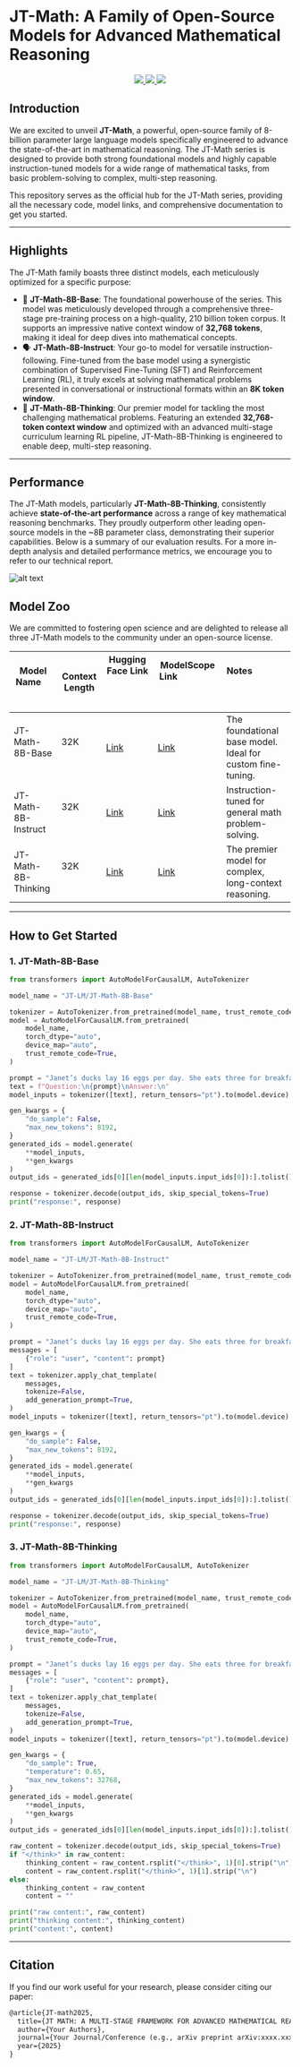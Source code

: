# JT-Math: A Family of Open-Source Models for Advanced Mathematical Reasoning

<!-- <p align="center">
    <a href="https://www.arxiv.org/abs/2507.19748" target="_blank">
        <img src="https://img.shields.io/badge/Paper-ArXiv-red">
    </a>
    <a href="https://huggingface.co/JT-LM" target="_blank">
        <img src="https://img.shields.io/badge/%F0%9F%A4%97%20Hugging%20Face-Models-blue">
    </a>
    🤖 <a href="https://modelscope.cn/">ModelScope
</p> -->

<p align="center">
    <a href="<PAPER_LINK_PLACEHOLDER>" target="_blank">
        <img src="https://img.shields.io/badge/Paper-ArXiv-red">
    </a>
    <a href="https://huggingface.co/JT-LM" target="_blank">
        <img src="https://img.shields.io/badge/%F0%9F%A4%97%20Hugging%20Face-Models-blue">
    </a>
    <a href="https://www.modelscope.cn/organization/JiuTian-AI" target="_blank">
        <img src="https://img.shields.io/badge/%F0%9F%A4%96%20ModelScope-Models-blue">
    </a>
</p>


## Introduction



We are excited to  unveil **JT-Math**, a powerful, open-source family of 8-billion parameter large language models specifically engineered to advance the state-of-the-art in mathematical reasoning. The JT-Math series is designed to provide both strong foundational models and highly capable instruction-tuned models for a wide range of mathematical tasks, from basic problem-solving to complex, multi-step reasoning.

This repository serves as the official hub for the JT-Math series, providing all the necessary code, model links, and comprehensive documentation to get you started.

------



## Highlights



The JT-Math family boasts three distinct models, each meticulously optimized for a specific purpose:

- 🧮 **JT-Math-8B-Base**: The foundational powerhouse of the series. This model was meticulously developed through a comprehensive three-stage pre-training process on a high-quality, 210 billion token corpus. It supports an impressive native context window of **32,768 tokens**, making it ideal for deep dives into mathematical concepts.
- 🗣️ **JT-Math-8B-Instruct**: Your go-to model for versatile instruction-following. Fine-tuned from the base model using a synergistic combination of Supervised Fine-Tuning (SFT) and Reinforcement Learning (RL), it truly excels at solving mathematical problems presented in conversational or instructional formats within an **8K token window**.
- 🧠 **JT-Math-8B-Thinking**: Our premier model for tackling the most challenging mathematical problems. Featuring an extended **32,768-token context window** and optimized with an advanced multi-stage curriculum learning RL pipeline, JT-Math-8B-Thinking is engineered to enable deep, multi-step reasoning.

------




## Performance
The JT-Math models, particularly **JT-Math-8B-Thinking**, consistently achieve **state-of-the-art performance** across a range of key mathematical reasoning benchmarks. They proudly outperform other leading open-source models in the ~8B parameter class, demonstrating their superior capabilities.
Below is a summary of our evaluation results. For a more in-depth analysis and detailed performance metrics, we encourage you to refer to our technical report.

![alt text](<Evaluation Results.png>)





## Model Zoo



We are committed to fostering open science and are delighted to release all three JT-Math models to the community under an open-source license.

| Model Name          | Context Length | Hugging Face Link                                          | ModelScope Link                                            | Notes                                                      |
| ------------------- | -------------- | ---------------------------------------------------------- | ---------------------------------------------------------- | ---------------------------------------------------------- |
| JT-Math-8B-Base     | 32K            |  [Link](https://huggingface.co/JT-LM/JT-Math-8B-Base)     |  [Link](https://www.modelscope.cn/models/JiuTian-AI/JT-Math-8B-Base) | The foundational base model. Ideal for custom fine-tuning. |
| JT-Math-8B-Instruct | 32K            |  [Link](https://huggingface.co/JT-LM/JT-Math-8B-Instruct) |  [Link](https://www.modelscope.cn/models/JiuTian-AI/JT-Math-8B-Instruct) | Instruction-tuned for general math problem-solving.        |
| JT-Math-8B-Thinking | 32K            |  [Link](https://huggingface.co/JT-LM/JT-Math-8B-Thinking) |  [Link](https://www.modelscope.cn/models/JiuTian-AI/JT-Math-8B-Thinking) | The premier model for complex, long-context reasoning.     |
------



## How to Get Started

### 1. JT-Math-8B-Base


```python
from transformers import AutoModelForCausalLM, AutoTokenizer

model_name = "JT-LM/JT-Math-8B-Base"

tokenizer = AutoTokenizer.from_pretrained(model_name, trust_remote_code=True)
model = AutoModelForCausalLM.from_pretrained(
    model_name,
    torch_dtype="auto",
    device_map="auto",
    trust_remote_code=True,
)

prompt = "Janet’s ducks lay 16 eggs per day. She eats three for breakfast every morning and bakes muffins for her friends every day with four. She sells the remainder at the farmers' market daily for $2 per fresh duck egg. How much in dollars does she make every day at the farmers' market?"
text = f"Question:\n{prompt}\nAnswer:\n"
model_inputs = tokenizer([text], return_tensors="pt").to(model.device)

gen_kwargs = {
    "do_sample": False,
    "max_new_tokens": 8192,
}
generated_ids = model.generate(
    **model_inputs,
    **gen_kwargs
)
output_ids = generated_ids[0][len(model_inputs.input_ids[0]):].tolist()

response = tokenizer.decode(output_ids, skip_special_tokens=True)
print("response:", response)
```



### 2. JT-Math-8B-Instruct


```python
from transformers import AutoModelForCausalLM, AutoTokenizer

model_name = "JT-LM/JT-Math-8B-Instruct"

tokenizer = AutoTokenizer.from_pretrained(model_name, trust_remote_code=True)
model = AutoModelForCausalLM.from_pretrained(
    model_name,
    torch_dtype="auto",
    device_map="auto",
    trust_remote_code=True,
)

prompt = "Janet’s ducks lay 16 eggs per day. She eats three for breakfast every morning and bakes muffins for her friends every day with four. She sells the remainder at the farmers' market daily for $2 per fresh duck egg. How much in dollars does she make every day at the farmers' market?"
messages = [
    {"role": "user", "content": prompt}
]
text = tokenizer.apply_chat_template(
    messages,
    tokenize=False,
    add_generation_prompt=True,
)
model_inputs = tokenizer([text], return_tensors="pt").to(model.device)

gen_kwargs = {
    "do_sample": False,
    "max_new_tokens": 8192,
}
generated_ids = model.generate(
    **model_inputs,
    **gen_kwargs
)
output_ids = generated_ids[0][len(model_inputs.input_ids[0]):].tolist()

response = tokenizer.decode(output_ids, skip_special_tokens=True)
print("response:", response)
```



### 3. JT-Math-8B-Thinking


```python
from transformers import AutoModelForCausalLM, AutoTokenizer

model_name = "JT-LM/JT-Math-8B-Thinking"

tokenizer = AutoTokenizer.from_pretrained(model_name, trust_remote_code=True)
model = AutoModelForCausalLM.from_pretrained(
    model_name,
    torch_dtype="auto",
    device_map="auto",
    trust_remote_code=True,
)

prompt = "Janet’s ducks lay 16 eggs per day. She eats three for breakfast every morning and bakes muffins for her friends every day with four. She sells the remainder at the farmers' market daily for $2 per fresh duck egg. How much in dollars does she make every day at the farmers' market?"
messages = [
    {"role": "user", "content": prompt},
]
text = tokenizer.apply_chat_template(
    messages,
    tokenize=False,
    add_generation_prompt=True,
)
model_inputs = tokenizer([text], return_tensors="pt").to(model.device)

gen_kwargs = {
    "do_sample": True,
    "temperature": 0.65,
    "max_new_tokens": 32768,
}
generated_ids = model.generate(
    **model_inputs,
    **gen_kwargs
)
output_ids = generated_ids[0][len(model_inputs.input_ids[0]):].tolist()

raw_content = tokenizer.decode(output_ids, skip_special_tokens=True)
if "</think>" in raw_content:
    thinking_content = raw_content.rsplit("</think>", 1)[0].strip("\n")
    content = raw_content.rsplit("</think>", 1)[1].strip("\n")
else:
    thinking_content = raw_content
    content = ""

print("raw content:", raw_content)
print("thinking content:", thinking_content)
print("content:", content)
```

------



## Citation



If you find our work useful for your research, please consider citing our paper:



```latex
@article{JT-math2025,
  title={JT MATH: A MULTI-STAGE FRAMEWORK FOR ADVANCED MATHEMATICAL REASONING IN LARGE LANGUAGE MODELS},
  author={Your Authors},
  journal={Your Journal/Conference (e.g., arXiv preprint arXiv:xxxx.xxxxx)},
  year={2025}
}
```

